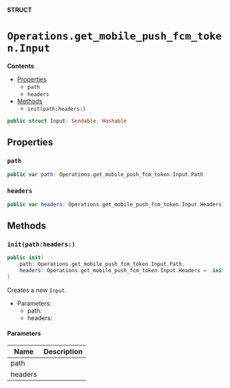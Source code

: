 **STRUCT**

# `Operations.get_mobile_push_fcm_token.Input`

**Contents**

- [Properties](#properties)
  - `path`
  - `headers`
- [Methods](#methods)
  - `init(path:headers:)`

```swift
public struct Input: Sendable, Hashable
```

## Properties
### `path`

```swift
public var path: Operations.get_mobile_push_fcm_token.Input.Path
```

### `headers`

```swift
public var headers: Operations.get_mobile_push_fcm_token.Input.Headers
```

## Methods
### `init(path:headers:)`

```swift
public init(
    path: Operations.get_mobile_push_fcm_token.Input.Path,
    headers: Operations.get_mobile_push_fcm_token.Input.Headers = .init()
)
```

Creates a new `Input`.

- Parameters:
  - path:
  - headers:

#### Parameters

| Name | Description |
| ---- | ----------- |
| path |  |
| headers |  |